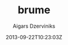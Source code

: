---
title: "brume"
github: https://github.com/aigarsdz/brume
demo: http://aigarsdz.github.io/brume/
author: Aigars Dzerviniks
draft: true
ssg:
  - Jekyll
cms:
  - No Cms
date: 2013-09-22T10:23:03Z
github_branch: master
---